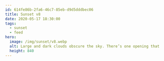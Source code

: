 ```yaml
---
id: 614fe86b-2fa6-46c7-85eb-d9d5dddbec06
title: Sunset v8
date: 2020-05-17 18:30:00
tags:
  - sunset
  - feed
hero:
  image: /img/sunset/v8.webp
  alt: Large and dark clouds obscure the sky. There’s one opening that let’s through streaks of light, creating beautiful godrays that shine onto a field.
  height: 840
---
```

